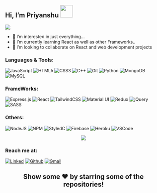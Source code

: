 
##  Hi, I’m Priyanshu <img src="https://emojis.slackmojis.com/emojis/images/1531849430/4246/blob-sunglasses.gif?1531849430" width="40"/> 

<p align="left"><img src="https://estruyf-github.azurewebsites.net/api/VisitorHit?user=i-priyanshu&repo=i-priyanshu&countColorcountColor&countColor=%237B1E7A" /></p>

- 👀 I’m interested in just everything...
- 🌱 I’m currently learning React as well as other Frameworks..
- 💞️ I’m looking to collaborate on React and web development projects

<!---
i-priyanshu/i-priyanshu is a ✨ special ✨ repository because its `README.md` (this file) appears on your GitHub profile.
You can click the Preview link to take a look at your changes.
--->
### Languages & Tools:
<p float="left">
<img alt="JavaScript" src="https://img.shields.io/badge/javascript%20-%23323330.svg?&style=for-the-badge&logo=javascript&logoColor=%23F7DF1E"/>
<img alt="HTML5" src="https://img.shields.io/badge/html5%20-%23E34F26.svg?&style=for-the-badge&logo=html5&logoColor=white"/>
<img alt="CSS3" src="https://img.shields.io/badge/css3%20-%231572B6.svg?&style=for-the-badge&logo=css3&logoColor=white"/>
<img alt="C++" src="https://img.shields.io/badge/c++%20-%2300599C.svg?&style=for-the-badge&logo=c%2B%2B&ogoColor=white"/>
<img alt="Git" src="https://img.shields.io/badge/git%20-%23F05033.svg?&style=for-the-badge&logo=git&logoColor=white"/>
<img alt="Python" src="https://img.shields.io/badge/Python-3776AB?style=for-the-badge&logo=python&logoColor=white"/>
<img alt="MongoDB" src ="https://img.shields.io/badge/MongoDB-%234ea94b.svg?&style=for-the-badge&logo=mongodb&logoColor=white"/>
<img alt="MySQL" src="https://img.shields.io/badge/MySQL-00000F?style=for-the-badge&logo=mysql&logoColor=white"/>
</p>

### FrameWorks:
<p float="left">
<img alt="Express.js" src="https://img.shields.io/badge/express.js%20-%23404d59.svg?&style=for-the-badge"/>
<img alt="React" src="https://img.shields.io/badge/react%20-%2320232a.svg?&style=for-the-badge&logo=react&logoColor=%2361DAFB"/>
<img alt="TailwindCSS" src="https://img.shields.io/badge/tailwindcss%20-%2338B2AC.svg?&style=for-the-badge&logo=tailwind-css&logoColor=white"/>
<img alt="Material UI" src="https://img.shields.io/badge/material%20ui%20-%230081CB.svg?&style=for-the-badge&logo=material-ui&logoColor=white"/>
<img alt="Redux" src="https://img.shields.io/badge/redux%20-%23593d88.svg?&style=for-the-badge&logo=redux&logoColor=white"/>
<img alt="jQuery" src="https://img.shields.io/badge/jquery%20-%230769AD.svg?&style=for-the-badge&logo=jquery&logoColor=white"/>
<img alt="SASS" src="https://img.shields.io/badge/SASS%20-hotpink.svg?&style=for-the-badge&logo=SASS&logoColor=white"/>
</p>

### Others:
<p float="left">
  <img alt="NodeJS" src="https://img.shields.io/badge/node.js%20-%2343853D.svg?&style=for-the-badge&logo=node.js&logoColor=white"/>
  <img alt="NPM" src="https://img.shields.io/badge/npm-CB3837?style=for-the-badge&logo=npm&logoColor=white" />
  <img alt="StyledC" src="https://img.shields.io/badge/styled--components-DB7093?style=for-the-badge&logo=styled-components&logoColor=white" />
  <img alt="Firebase" src="https://img.shields.io/badge/firebase-ffca28?style=for-the-badge&logo=firebase&logoColor=black"/>
  <img alt="Heroku" src="https://img.shields.io/badge/Heroku-430098?style=for-the-badge&logo=heroku&logoColor=white" />
  <img alt="VSCode" src="https://img.shields.io/badge/Visual_Studio_Code-0078D4?style=for-the-badge&logo=visual%20studio%20code&logoColor=white" />
</p>

<p align="center">
<img src="https://bad-apple-github-readme.vercel.app/api?show_bg=1&username=i-priyanshu&show_icons=true&theme=cobalt&border-radius=1&custom_title=Priyanshu s%20Github%20Stats"/>
</p>

### Reach me at:
<p float="left">
    <a href="https://www.linkedin.com/in/priyanshu-kumar-6b396b192/" target="_blank"><img alt="Linked" src="https://img.shields.io/badge/LinkedIn-0077B5?style=for-the-badge&logo=linkedin&logoColor=white"/><a/>    
   <a href="https://github.com/i-priyanshu"><img src="https://img.shields.io/badge/github%20-%23121011.svg?&style=for-the-badge&logo=github&logoColor=white" alt="Github"></a>
   <a href="mailto: priyanshupboy0786@gmail.com"><img src="https://img.shields.io/badge/Gmail-D14836?style=for-the-badge&logo=gmail&logoColor=white" alt="Gmail" /></a>
    
</p>

<h2 align ="center">Show some ❤️ by starring some of the repositories!</h2>
